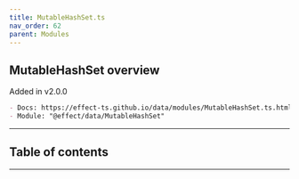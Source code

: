 ```yaml
---
title: MutableHashSet.ts
nav_order: 62
parent: Modules
---
```


## MutableHashSet overview

Added in v2.0.0

```md
- Docs: https://effect-ts.github.io/data/modules/MutableHashSet.ts.html
- Module: "@effect/data/MutableHashSet"
```

---

<h2 class="text-delta">Table of contents</h2>

---
